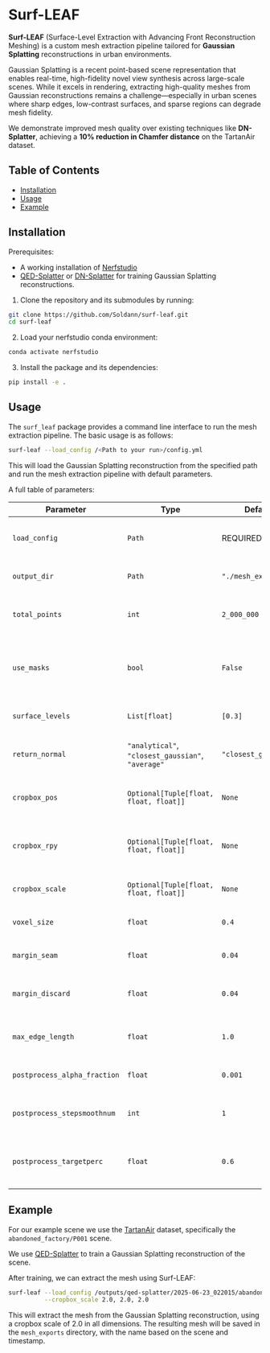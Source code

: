 # Surf-LEAF

**Surf-LEAF** (Surface-Level Extraction with Advancing Front Reconstruction Meshing) is a custom mesh extraction pipeline tailored for **Gaussian Splatting** reconstructions in urban environments.

Gaussian Splatting is a recent point-based scene representation that enables real-time, high-fidelity novel view synthesis across large-scale scenes. While it excels in rendering, extracting high-quality meshes from Gaussian reconstructions remains a challenge—especially in urban scenes where sharp edges, low-contrast surfaces, and sparse regions can degrade mesh fidelity.

We demonstrate improved mesh quality over existing techniques like **DN-Splatter**, achieving a **10% reduction in Chamfer distance** on the TartanAir dataset.


## Table of Contents
- [Installation](#installation)
- [Usage](#usage)
- [Example](#example)

## Installation
Prerequisites:
- A working installation of [Nerfstudio](https://docs.nerf.studio/quickstart/installation.html)
- [QED-Splatter](https://github.com/leggedrobotics/qed-splatter/tree/normal_testing) or [DN-Splatter](https://github.com/maturk/dn-splatter/tree/main) for training Gaussian Splatting reconstructions.

1. Clone the repository and its submodules by running:

```sh
git clone https://github.com/Soldann/surf-leaf.git
cd surf-leaf
```

2. Load your nerfstudio conda environment:

```sh
conda activate nerfstudio
```

3. Install the package and its dependencies:

```sh
pip install -e .
```

## Usage
The `surf_leaf` package provides a command line interface to run the mesh extraction pipeline. The basic usage is as follows:

```sh
surf-leaf --load_config /<Path to your run>/config.yml
```

This will load the Gaussian Splatting reconstruction from the specified path and run the mesh extraction pipeline with default parameters.

A full table of parameters:

| Parameter | Type | Default              | Description |
|----------|------|----------------------|-------------|
| `load_config` | `Path` | REQUIRED             | Path to the trained config YAML file. |
| `output_dir` | `Path` | `"./mesh_exports/"`  | Path to the output directory. |
| `total_points` | `int` | `2_000_000`          | Total number of surface samples to extract. |
| `use_masks` | `bool` | `False`              | If dataset has masks, use them to restrict surface sampling. |
| `surface_levels` | `List[float]` | `[0.3]`              | Surface level isosurfaces to extract. |
| `return_normal` | `"analytical"`, `"closest_gaussian"`, `"average"` | `"closest_gaussian"` | Strategy for estimating normals from Gaussians. |
| `cropbox_pos` | `Optional[Tuple[float, float, float]]` | `None`               | Position of the cropbox center (x, y, z). |
| `cropbox_rpy` | `Optional[Tuple[float, float, float]]` | `None`               | Orientation of cropbox in roll, pitch, yaw (radians). |
| `cropbox_scale` | `Optional[Tuple[float, float, float]]` | `None`               | Scale (size) of the cropbox. |
| `voxel_size` | `float` | `0.4`                | Voxel size used during meshing. |
| `margin_seam` | `float` | `0.04`               | Seam margin used during meshing. |
| `margin_discard` | `float` | `0.04`               | Discard margin used during meshing. |
| `max_edge_length` | `float` | `1.0`                | Maximum triangle edge length in the mesh. |
| `postprocess_alpha_fraction` | `float` | `0.001`              | Alpha wrapping ball size fraction. |
| `postprocess_stepsmoothnum` | `int` | `1`                  | Number of HC Laplacian smoothing steps. |
| `postprocess_targetperc` | `float` | `0.6`                | Target reduction percentage for mesh simplification. |

## Example
For our example scene we use the [TartanAir](https://theairlab.org/tartanair-dataset/) dataset, specifically the `abandoned_factory/P001` scene.

We use [QED-Splatter](https://github.com/leggedrobotics/qed-splatter/tree/normal_testing) to train a Gaussian Splatting reconstruction of the scene.

After training, we can extract the mesh using Surf-LEAF:

```sh
surf-leaf --load_config /outputs/qed-splatter/2025-06-23_022015/abandoned_factory/P001/config.yml \
          --cropbox_scale 2.0, 2.0, 2.0
```

This will extract the mesh from the Gaussian Splatting reconstruction, using a cropbox scale of 2.0 in all dimensions.
The resulting mesh will be saved in the `mesh_exports` directory, with the name based on the scene and timestamp.

